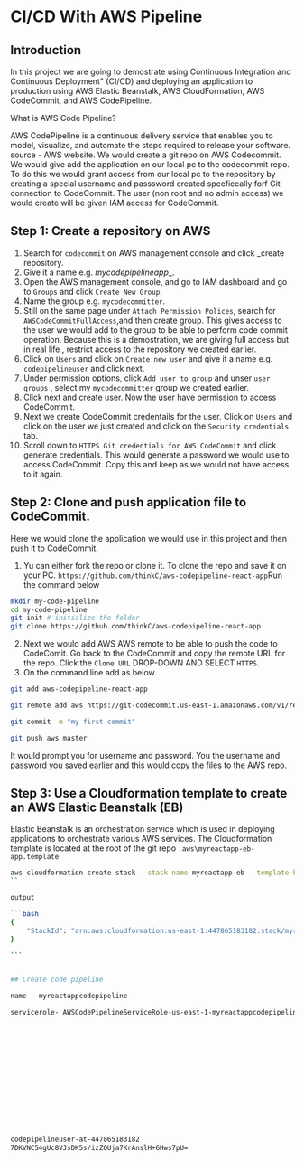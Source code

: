 # CI/CD With AWS Pipeline

## Introduction

In this project we are going to demostrate using Continuous Integration and Continuous Deployment" (CI/CD) and deploying an application to production using AWS Elastic Beanstalk, AWS CloudFormation, AWS CodeCommit, and AWS CodePipeline.

What is AWS Code Pipeline? 

AWS CodePipeline is a continuous delivery service that enables you to model, visualize, and automate the steps required to release your software. source - AWS website.
We would create a git repo on AWS Codecommit. We would give add the application on our local pc to the codecommit repo. To do this we would grant access from our local pc to the repository by creating a special username and passsword created specficcally forf Git connection to CodeCommit. The user (non root and no admin access) we would create will be given IAM access for CodeCommit.

## Step 1: Create a repository on AWS 
1. Search for `codecommit` on AWS management console and click _create repository.
2. Give it a name e.g. _mycodepipelineapp__.
3. Open the AWS management console, and go to IAM dashboard and go to `Groups` and click `Create New Group`.
4. Name the group e.g. `mycodecommitter`.
5. Still on the same page under `Attach Permission Polices`, search for `AWSCodeCommitFullAccess`,and then create group. This gives access to the user we would add to the group to be able to perform code commit operation. Because this is a demostration, we are giving full access but in real life , restrict access to the repository we created earlier.
6. Click on `Users` and click on `Create new user` and give it a name e.g. `codepipelineuser` and click next.
7. Under permission options, click `Add user to group` and unser `user groups` , select my `mycodecommitter` group we created earlier.
8. Click next and create user. Now the user have permission to access CodeCommit.
9. Next we create CodeCommit credentails for the user. Click on `Users` and click on the user we just created and click on the `Security credentials` tab.
10. Scroll down to `HTTPS Git credentials for AWS CodeCommit` and click generate credentials. This would generate a password we would use to access CodeCommit. Copy this and keep as we would not have access to it again.

## Step 2: Clone and push application file to CodeCommit.
 Here we would clone the application we would use in this project and then push it to CodeCommit.
1. Yu can either fork the repo or clone it. To clone the repo and save it on your PC. `https://github.com/thinkC/aws-codepipeline-react-app`Run the command below

```bash
mkdir my-code-pipeline
cd my-code-pipeline
git init # initialize the folder
git clone https://github.com/thinkC/aws-codepipeline-react-app
```
2. Next we would add AWS AWS remote to be able to push the code to CodeComit. Go back to the CodeCommit and copy the remote URL for the repo. Click the `Clone URL` DROP-DOWN AND SELECT `HTTPS`.
3. On the command line add as below.

```bash
git add aws-codepipeline-react-app
```

```bash
git remote add aws https://git-codecommit.us-east-1.amazonaws.com/v1/repos/mycodepipelineapp
```

```bash
git commit -m "my first commit"
```

```bash
git push aws master
```
It would prompt you for username and password. You the username and password you saved earlier and this would copy the files to the AWS repo.

## Step 3: Use a Cloudformation template to create an AWS Elastic Beanstalk (EB)

Elastic Beanstalk is an orchestration service which is used in deploying applications to orchestrate various AWS services. The Cloudformation template is located at the root of the git repo `.aws\myreactapp-eb-app.template` 


````bash
aws cloudformation create-stack --stack-name myreactapp-eb --template-body file://.aws/myreactapp-eb-app.template --capabilities CAPABILITY_IAM
``

output 

```bash
{
    "StackId": "arn:aws:cloudformation:us-east-1:447865183182:stack/myreactapp-eb/8957ad30-72ac-11ee-95cb-1220fd670719"
}

```


## Create code pipeline

name - myreactappcodepipeline

servicerole- AWSCodePipelineServiceRole-us-east-1-myreactappcodepipeline















codepipelineuser-at-447865183182
7DKVNC54gUc8VJsDK5s/izZQUja7KrAnslH+6Hws7pU=